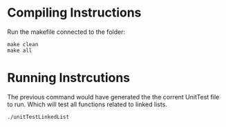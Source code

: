 # Compiling Instructions
Run the makefile connected to the folder:
```
make clean
make all
```

# Running Instrcutions 
The previous command would have generated the the corrent UnitTest file to run.
Which will test all functions related to linked lists.
```
./unitTestLinkedList
```


